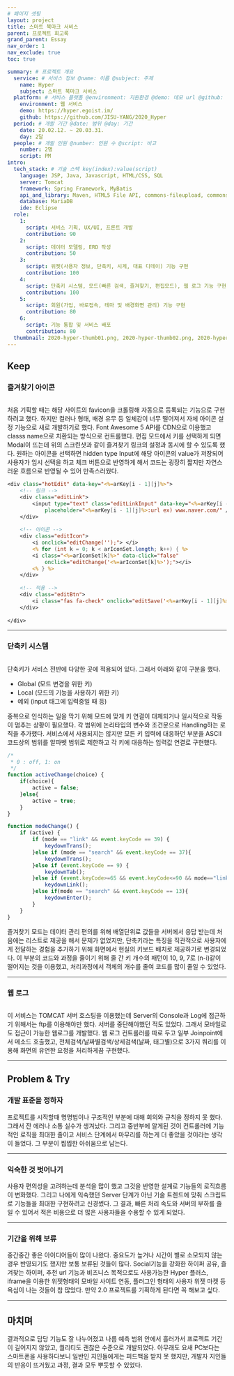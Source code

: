 ```yaml
---
# 페이지 셋팅
layout: project
title: 스마트 북마크 서비스
parent: 프로젝트 회고록
grand_parent: Essay
nav_order: 1
nav_exclude: true
toc: true

summary: # 프로젝트 개요
  service: # 서비스 정보 @name: 이름 @subject: 주제
    name: Hyper
    subject: 스마트 북마크 서비스
  platform: # 서비스 플랫폼 @environment: 지원환경 @demo: 데모 url @github: 깃헙 url, @value: default -> n
    environment: 웹 서비스
    demo: https://hyper.egoist.im/
    github: https://github.com/JISU-YANG/2020_Hyper
  period: # 개발 기간 @date: 범위 @day: 기간
    date: 20.02.12. ~ 20.03.31.
    day: 2달
  people: # 개발 인원 @number: 인원 수 @script: 비고
    number: 2명
    script: PM
intro:
  tech_stack: # 기술 스택 key(index):value(script)
    language: JSP, Java, Javascript, HTML/CSS, SQL
    server: Tomcat
    framework: Spring Framework, MyBatis
    api_and_library: Maven, HTML5 File API, commons-fileupload, commons-io, Spring Security
    database: MariaDB
    ide: Eclipse
  role:
    1:
      script: 서비스 기획, UX/UI, 프론트 개발
      contribution: 90
    2:
      script: 데이터 모델링, ERD 작성
      contribution: 50
    3:
      script: 위젯(사용자 정보, 단축키, 시계, 대표 디데이) 기능 구현
      contribution: 100
    4:
      script: 단축키 시스템, 모드(빠른 검색, 즐겨찾기, 편집모드), 웹 로그 기능 구현
      contribution: 100
    5:
      script: 회원(가입, 바로접속, 테마 및 배경화면 관리) 기능 구현
      contribution: 80
    6:
      script: 기능 통합 및 서비스 배포
      contribution: 80
  thumbnail: 2020-hyper-thumb01.png, 2020-hyper-thumb02.png, 2020-hyper-thumb03.png
---
```


## Keep
### 즐겨찾기 아이콘
<img class="cdn-img" id="2020-hyper-image01.png"/>

처음 기획할 때는 해당 사이트의 favicon을 크롤링해 자동으로 등록되는 기능으로 구현하려고 했다. 하지만 컬러나 형태, 배경 유무 등 일체감이 너무 떨어져서 자체 아이콘 설정 기능으로 새로 개발하기로 했다. Font Awesome 5 API를 CDN으로 이용했고 classs name으로 치환되는 방식으로 컨트롤했다. 편집 모드에서 키를 선택하게 되면 Modal이 뜨는데 위의 스크린샷과 같이 즐겨찾기 링크의 설정과 동시에 할 수 있도록 했다. 원하는 아이콘을 선택하면 hidden type Input에 해당 아이콘의 value가 저장되어 사용자가 임시 선택을 하고 체크 버튼으로 반영하게 해서 코드는 굉장히 짧지만 자연스러운 흐름으로 반영될 수 있어 만족스러웠다.

```jsp
<div class="hotEdit" data-key="<%=arKey[i - 1][j]%>">
	<!-- 링크 -->
	<div class="editLink">
		<input type="text" class="editLinkInput" data-key="<%=arKey[i - 1][j]%>"
			placeholder="<%=arKey[i - 1][j]%>:url ex) www.naver.com/" />
	</div>
    
	<!-- 아이콘 -->
	<div class="editIcon">
		<i onclick="editChange('');"> </i>
		<% for (int k = 0; k < arIconSet.length; k++) { %>
		<i class="<%=arIconSet[k]%>" data-click="false"
			onclick="editChange('<%=arIconSet[k]%>');"></i>
		<% } %>
	</div>
    
	<!-- 적용 -->
	<div class="editBtn">
		<i class="fas fa-check" onclick="editSave('<%=arKey[i - 1][j]%>');"></i>
	</div>
    
</div>
```

---

### 단축키 시스템
<img class="cdn-img" id="2020-hyper-image02.png"/>

단축키가 서비스 전반에 다양한 곳에 적용되어 있다. 그래서 아래와 같이 구분을 했다.
- Global (모드 변경을 위한 키)
- Local (모드의 기능을 사용하기 위한 키)
- 예외 (input 태그에 입력중일 때 등)

중복으로 인식하는 일을 막기 위해 모드에 맞게 키 연결이 대체되거나 일시적으로 작동이 멈추는 상황이 필요했다. 각 범위에 논리타입의 변수와 조건문으로 Handling하는 로직을 추가했다. 서비스에서 사용되지는 않지만 모든 키 입력에 대응하던 부분을 ASCII 코드상의 범위를 알파벳 범위로 제한하고 각 키에 대응하는 입력값 연결로 구현했다.
```javascript
/*
 * 0 : off, 1: on
 */
function activeChange(choice) {
	if(choice){
    	active = false;
    }else{
    	active = true;
    }
}
```

```javascript
function modeChange() {
	if (active) {
		if (mode == "link" && event.keyCode == 39) {
			keydownTrans();
		}else if (mode == "search" && event.keyCode == 37){
			keydownTrans();
		}else if (event.keyCode == 9) {
			keydownTab();
		}else if (event.keyCode>=65 && event.keyCode<=90 && mode=="link"){
			keydownLink();
		}else if(mode == "search" && event.keyCode == 13){
			keydownEnter();
		}
	}
}
```

즐겨찾기 모드는 데이터 관리 편의를 위해 배열단위로 값들을 서버에서 응답 받는데 처음에는 리스트로 제공을 해서 문제가 없었지만, 단축키라는 특징을 직관적으로 사용자에게 전달하는 경험을 추가하기 위해 화면에서 현실의 키보드 배치로 제공하기로 변경되었다. 이 부분의 코드와 과정을 줄이기 위해 줄 간 키 개수의 패턴이 10, 9, 7로 (n-i)같이 떨어지는 것을 이용했고, 처리과정에서 객체의 개수를 줄여 코드를 많이 줄일 수 있었다.

---

### 웹 로그
<img class="cdn-img" id="2020-hyper-image03.png"/>


이 서비스는 TOMCAT 서버 호스팅을 이용했는데 Server의 Console과 Log에 접근하기 위해서는 ftp를 이용해야만 했다. 서버를 중단해야했던 적도 있었다. 그래서 모바일로도 접근이 가능한 웹로그를 개발했다. 웹 로그 컨트롤러를 따로 두고 일부 Joinpoint에서 메소드 호출했고, 전체검색/날짜별검색/상세검색(날짜, 태그별)으로 3가지 쿼리를 이용해 화면의 유연한 요청을 처리하게끔 구현했다.

---

## Problem & Try
### 개발 표준을 정하자
프로젝트를 시작할때 명명법이나 구조적인 부분에 대해 회의와 규칙을 정하지 못 했다. 그래서 잔 에러나 소통 실수가 생겨났다. 그리고 중반부에 알게된 것이 컨트롤러에 기능적인 로직을 최대한 줄이고 서비스 단계에서 마무리를 하는게 더 좋았을 것이라는 생각이 들었다. 그 부분이 찝찝한 아쉬움으로 남는다.

---

### 익숙한 것 벗어나기
사용자 편의성을 고려하는데 분석을 많이 했고 그것을 반영한 설계로 기능들의 로직흐름이 변화했다. 그리고 나에게 익숙했던 Server 단계가 아닌 기술 트렌드에 맞춰 스크립트로 기능들을 최대한 구현하려고 신경썼다. 그 결과, 빠른 처리 속도와 서버의 부하를 줄일 수 있어서 적은 비용으로 더 많은 사용자들을 수용할 수 있게 되었다.

---

### 기간을 위해 보류
중간중간 좋은 아이디어들이 많이 나왔다. 중요도가 높거나 시간이 별로 소모되지 않는 경우 반영되기도 했지만 보통 보류된 것들이 많다. Social기능을 강화한 하이퍼 공유, 즐겨찾는 하이퍼, 추천 url 기능과 비즈니스 목적으로도 사용가능한 Hyper 플러스, iframe을 이용한 위젯형태의 모바일 사이트 연동, 플러그인 형태의 사용자 위젯 마켓 등 욕심이 나는 것들이 참 많았다. 만약 2.0 프로젝트를 기획하게 된다면 꼭 해보고 싶다.

---

## 마치며
결과적으로 담당 기능도 잘 나누어졌고 나름 예측 범위 안에서 흘러가서 프로젝트 기간이 길어지지 않았고, 퀄리티도 괜찮은 수준으로 개발되었다. 아무래도 요새 PC보다는 스마트폰을 사용하다보니 일반인 지인들에게는 피드백을 받지 못 했지만, 개발자 지인들의 반응이 뜨거웠고 과정, 결과 모두 뿌듯할 수 있었다. 